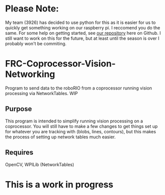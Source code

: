 # Please Note:
My team (3926) has decided to use python for this as it is easier for us to quickly get something working on our raspberry pi. I reccomend you do the same. For some help on getting started, see <a href="https://github.com/mparobotics/2017Season">our repository</a> here on Github. I still want to work on this for the future, but at least until the season is over I probably won't be commiting.

# FRC-Coprocessor-Vision-Networking
Program to send data to the roboRIO from a coprocessor running vision processing via NetworkTables. WIP

## Purpose
This program is intended to simplify running vision processing on a coprocessor. You will still have to make a few changes to get things set up for whatever you are tracking with (blobs, lines, contours), but this makes the process of setting up network tables much easier.

## Requires
OpenCV, WPILib (NetworkTables)

# This is a work in progress
